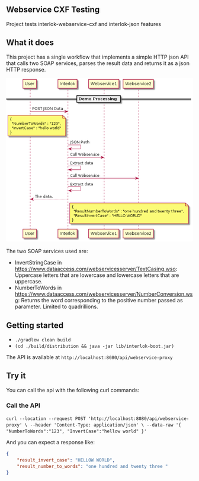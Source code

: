 ## Webservice CXF Testing

Project tests interlok-webservice-cxf and interlok-json features

## What it does

This project has a single workflow that implements a simple HTTP json API that calls two SOAP services, parses the result data and returns it as a json HTTP response.

![Webservice CXF Diagram](/webservice-cxf-diagram.png "Webservice CXF Diagram")

The two SOAP services used are:

* InvertStringCase in https://www.dataaccess.com/webservicesserver/TextCasing.wso: Uppercase letters that are lowercase and lowercase letters that are uppercase.
* NumberToWords in https://www.dataaccess.com/webservicesserver/NumberConversion.wso: Returns the word corresponding to the positive number passed as parameter. Limited to quadrillions.

## Getting started

* `./gradlew clean build`
* `(cd ./build/distribution && java -jar lib/interlok-boot.jar)`

The API is available at `http://localhost:8080/api/webservice-proxy`

## Try it

You can call the api with the following curl commands:

### Call the API

`curl --location --request POST 'http://localhost:8080/api/webservice-proxy' \
--header 'Content-Type: application/json' \
--data-raw '{
    "NumberToWords":"123",
    "InvertCase":"hellow world"
}'`

And you can expect a response like:

```json
{
    "result_invert_case": "HELLOW WORLD",
    "result_number_to_words": "one hundred and twenty three "
}
```
